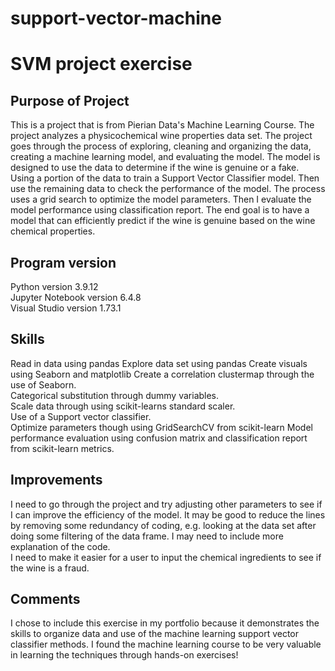 # support-vector-machine
# SVM project exercise

## Purpose of Project
This is a project that is from Pierian Data's Machine Learning Course.
The project analyzes a physicochemical wine properties data set. The project goes through the process of exploring, cleaning and organizing the data, creating a machine learning model, and evaluating the model. The model is designed to use the data to determine if the wine is genuine or a fake.  
Using a portion of the data to train a Support Vector Classifier model. Then use the remaining data to check the performance of the model.
The process uses a grid search to optimize the model parameters.
Then I evaluate the model performance using classification report.
The end goal is to have a model that can efficiently predict if the wine is genuine based on the wine chemical properties.

## Program version
Python version 3.9.12  
Jupyter Notebook version 6.4.8  
Visual Studio version 1.73.1     

## Skills
Read in data using pandas
Explore data set using pandas
Create visuals using Seaborn and matplotlib
Create a correlation clustermap through the use of Seaborn.  
Categorical substitution through dummy variables.  
Scale data through using scikit-learns standard scaler.  
Use of a Support vector classifier.    
Optimize parameters though using GridSearchCV from scikit-learn
Model performance evaluation using confusion matrix and classification report from scikit-learn metrics.    

## Improvements
I need to go through the project and try adjusting other parameters to see if I can improve the efficiency of the model.
It may be good to reduce the lines by removing some redundancy of coding, e.g. looking at the data set after doing some filtering of the data frame. I may need to include more explanation of the code.  
I need to make it easier for a user to input the chemical ingredients to see if the wine is a fraud.

## Comments
I chose to include this exercise in my portfolio because it demonstrates the skills to organize data and use of the machine learning support vector classifier methods.
I found the machine learning course to be very valuable in learning the techniques through hands-on exercises!
